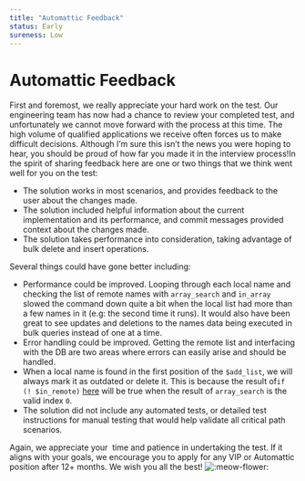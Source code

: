 ```yaml
---
title: "Automattic Feedback"
status: Early
sureness: Low
---
```

# Automattic Feedback

First and foremost, we really appreciate your hard work on the test. Our engineering team has now had a chance to review your completed test, and unfortunately we cannot move forward with the process at this time. The high volume of qualified applications we receive often forces us to make difficult decisions. Although I’m sure this isn’t the news you were hoping to hear, you should be proud of how far you made it in the interview process!In the spirit of sharing feedback here are one or two things that we think went well for you on the test:  

-   The solution works in most scenarios, and provides feedback to the user about the changes made.
-   The solution included helpful information about the current implementation and its performance, and commit messages provided context about the changes made.
-   The solution takes performance into consideration, taking advantage of bulk delete and insert operations.

Several things could have gone better including:  

-   Performance could be improved. Looping through each local name and checking the list of remote names with `array_search` and `in_array` slowed the command down quite a bit when the local list had more than a few names in it (e.g: the second time it runs). It would also have been great to see updates and deletions to the names data being executed in bulk queries instead of one at a time.
-   Error handling could be improved. Getting the remote list and interfacing with the DB are two areas where errors can easily arise and should be handled.
-   When a local name is found in the first position of the `$add_list`, we will always mark it as outdated or delete it. This is because the result of`if (! $in_remote)` [here](https://github.com/automattic-hiring/backend-v2-code-test-finn-e/pull/1/files#diff-2ab0e58c89d15aaf1a9865cc688df49b35204c1b2c7884fd9aa4371f4da05e51R82-R83) will be true when the result of `array_search` is the valid index `0`.
-   The solution did not include any automated tests, or detailed test instructions for manual testing that would help validate all critical path scenarios.

Again, we appreciate your  time and patience in undertaking the test. If it aligns with your goals, we encourage you to apply for any VIP or Automattic position after 12+ months. We wish you all the best! ![:meow-flower:](https://emoji.slack-edge.com/T024FN1V2/meow-flower/853f466fe811e14f.png)